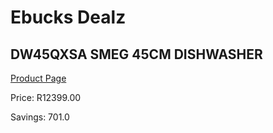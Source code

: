 
# Ebucks Dealz
## DW45QXSA SMEG 45CM DISHWASHER
[Product Page](https://www.ebucks.com/web/shop/productSelected.do?prodId=1183592019&catId=704983786)

Price: R12399.00

Savings: 701.0


	